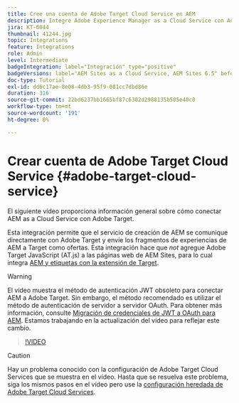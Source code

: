 ```yaml
---
title: Cree una cuenta de Adobe Target Cloud Service en AEM
description: Integre Adobe Experience Manager as a Cloud Service con Adobe Target mediante la autenticación IMS de Cloud Service y Adobe.
jira: KT-6044
thumbnail: 41244.jpg
topic: Integrations
feature: Integrations
role: Admin
level: Intermediate
badgeIntegration: label="Integración" type="positive"
badgeVersions: label="AEM Sites as a Cloud Service, AEM Sites 6.5" before-title="false"
doc-type: Tutorial
exl-id: dd6c17ae-8e08-4db3-95f9-081cc7dbd86e
duration: 316
source-git-commit: 22bd6237bb1665bf87c6302d2988135b505e40c0
workflow-type: tm+mt
source-wordcount: '191'
ht-degree: 0%

---
```


# Crear cuenta de Adobe Target Cloud Service {#adobe-target-cloud-service}

El siguiente vídeo proporciona información general sobre cómo conectar AEM as a Cloud Service con Adobe Target.

Esta integración permite que el servicio de creación de AEM se comunique directamente con Adobe Target y envíe los fragmentos de experiencias de AEM a Target como ofertas.  Esta integración hace que *not* agregue Adobe Target JavaScript (AT.js) a las páginas web de AEM Sites, para lo cual integra [AEM y etiquetas con la extensión de Target](../experience-platform/data-collection/tags/connect-aem-tag-property-using-ims.md).

>[!WARNING]
>
>El vídeo muestra el método de autenticación JWT obsoleto para conectar AEM a Adobe Target. Sin embargo, el método recomendado es utilizar el método de autenticación de servidor a servidor OAuth. Para obtener más información, consulte [Migración de credenciales de JWT a OAuth para AEM](https://experienceleague.adobe.com/en/docs/experience-manager-learn/foundation/authentication/jwt-to-oauth-migration.html). Estamos trabajando en la actualización del vídeo para reflejar este cambio.


>[!VIDEO](https://video.tv.adobe.com/v/41244?quality=12&learn=on)

>[!CAUTION]
>
>Hay un problema conocido con la configuración de Adobe Target Cloud Services que se muestra en el vídeo. Hasta que se resuelva este problema, siga los mismos pasos en el vídeo pero use la [configuración heredada de Adobe Target Cloud Services](https://experienceleague.adobe.com/docs/experience-manager-learn/aem-target-tutorial/aem-target-implementation/using-aem-cloud-services.html).
